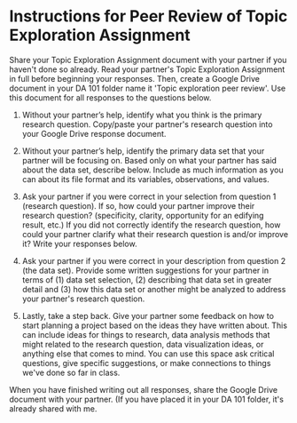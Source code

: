 # Instructions for Peer Review of Topic Exploration Assignment

Share your Topic Exploration Assignment document with your partner if you haven't done so already. Read your partner's Topic Exploration Assignment in full before beginning your responses. Then, create a Google Drive document in your DA 101 folder name it 'Topic exploration peer review'. Use this document for all responses to the questions below. 

1. Without your partner’s help, identify what you think is the primary research question. Copy/paste your partner's research question into your Google Drive response document.

2. Without your partner’s help, identify the primary data set that your partner will be focusing on. Based only on what your partner has said about the data set, describe below. Include as much information as you can about its file format and its variables, observations, and values.  

3. Ask your partner if you were correct in your selection from question 1 (research question). If so, how could your partner improve their research question? (specificity, clarity, opportunity for an edifying result, etc.)  If you did not correctly identify the research question, how could your partner clarify what their research question is and/or improve it? Write your responses below. 

4. Ask your partner if you were correct in your description from question 2 (the data set). Provide some written suggestions for your partner in terms of (1) data set selection, (2) describing that data set in greater detail and (3) how this data set or another might be analyzed to address your partner's research question. 

5. Lastly, take a step back. Give your partner some feedback on how to start planning a project based on the ideas they have written about. This can include ideas for things to research, data analysis methods that might related to the research question, data visualization ideas, or anything else that comes to mind. You can use this space ask critical questions, give specific suggestions, or make connections to things we've done so far in class. 

When you have finished writing out all responses, share the Google Drive document with your partner. (If you have placed it in your DA 101 folder, it's already shared with me.  
